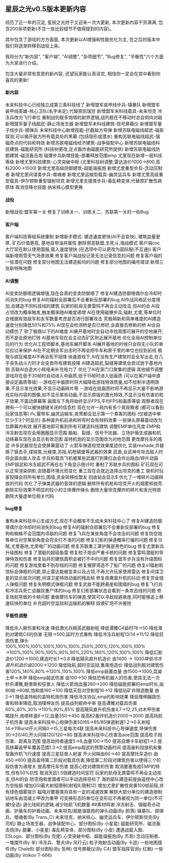 ## 星辰之光v0.5版本更新内容

经历了近一年的沉淀, 星辰之光终于又迎来一次大更新, 本次更新内容干货满满, 包含200余项更新(不含一些比较细节不值得提到的内容)。

其中包含了游戏的方方面面, 本次更新以AI增强和性能优化为主, 在之后的版本中我们将逐渐转移到战役上来。

我将分为"新内容", "客户端", "AI调整", "杂项细节", "Bug修复", "平衡性"六个方面为大家进行介绍。

包含大量非常有意思的新内容, 还望玩家能认真读完, 相信你一定会在其中看到你喜欢的更新!

#### 新内容

未来科技中心已经独立成第三条科技线了
新增盟军装甲线步兵-镇暴队
新增盟军装甲线英雄-核心卫队(名字未定),代替原凯瑞甘
新增盟军未科线载具-未来坦克
冷冻兵改为飞行单位
重制战列舰多炮塔的射界逻辑,战列舰在不移动时总会侧向对敌
新增盟军量子线超武-静止场发生器
新增盟军未科线建筑-信号屏蔽仪
新增盟军量子线步兵-掷弹兵
未来科技中心新增技能-拦截敌方导弹
新增苏联电磁线超武-磁影探测,可以揭开敌方所有载具处的黑幕 (包括隐形或潜水)
重构苏联电磁线超武-强磁奇点的代码和特效
新增苏联电磁线经济建筑-战争装配中心
新增苏联电磁线科技建筑-磁能研究所 (科技树更改,定点轰炸由磁能研究所提供)
新增苏联电磁线防御建筑-磁流轰击炮
磁爆步兵新增技能-部署释放范围emp
尤里现在新增一层科技等级
新增尤里科技建筑-心灵突破中枢 (尤里科技树调整,雷达造价1000→800,高科2000→1500)
新增尤里高级防御建筑-超能谐振炮
新增尤里重型步兵-念动压制者
新增尤里间谍类步兵-噬魂者
新增尤里运输型载具-幽灵运兵车
新增尤里高级重型载具-伊尔顿斯重型镭射坦克
新增尤里支援类步兵-毒乱畸变体,代替原扩散性病原体
取消空降仓技能
纳米核心模型更换

#### 战役

新增战役:盟军第一关
修复了训练关一、训练关二、苏联第一关的一些Bug

#### 客户端

客户端科技等级系统重制
新增新手模式: 建造速度更快(AI不会变快), 建筑血量更厚, 矿石价值更高, 基地自带油井属性
删除邪恶联盟,生死斗,海战模式
客户端cnc大厅现在默认使用国服,载入速度很快 (在选项中可以更改为国际服(不互通))
客户端新增雨雪天气场景效果
修复客户端战役记录无法记录信息的问题
修复客户端的一些潜在问题
修复部分地图无法建造船坞的问题
修复部分地图的编号错误
新增三张新特殊地图

#### AI调整

AI变卖防御塔逻辑增强,现在会真的变卖防御塔了
修复AI建造防御塔偶尔会冷却时间消失的bug
修复AI的辐射会部署后不会重新反部署的bug
AI作战风格区分度增加,会建造不同科技线的建筑
玩家的航母无畏雷鸣不再会主动攻击,但AI的会
AI反占领改为概率触发,触发概率随AI难度递增
AI在使用磁爆步兵,辐射,尤里,等单位时会根据有效敌军和友军数量考虑是否进行部署攻击
究极萌新和简单难度的AI建造速度分别降低50%和75%
AI现在会检测桥是否已修好,会直接去修断的桥
AI会自动模仿了
砍了极限以下的AI难度
AI展开基地时会自动寻找周围可展开的空地展开,而不是会原地打转
AI基地车现在会主动去矿区附近展开基地
优化全局AI控制单位后的行为
优化AI工程师脚本,基地车展开脚本
AI展开基地的时候只会将无小队的单位拉过来保护
AI在不定期全军出击时不再会把牛车和房子里的单位也拉到前线
极限与疯狂难度AI不再会死不投降
快速游戏下,AI在没有生产建筑时会全军出击,在几乎丧失战斗力时才会变卖所有建筑投降
AI建造超武,裂缝等建筑会尝试放于基地内侧
苏联AI会造大小核电来补充电力了
优化了AI在家门口聚集的逻辑
其他细节调整
游戏将在低于30帧时自动进入中画质,低于15帧时进入低画质 (可以在客户端中直接设定画质等级)
--游戏在中画质时将大幅降低游戏特效质量,如不绘制半透明效果,不显示发光效果,不显示动画碎片等
--游戏在低画质时将不再显示大量不影响游戏实际内容的图像,如不显示某些动画,不显示原版的激光特效,不显示没有伤害的粒子效果,不震动屏幕等
画面左下角将始终显示FPS,平均FPS和画质等级
观察者现在拥有一个可以被快捷键关闭的信息栏
现在允许一局内有多个真观察者 (都可以看到玩家信息等)
ifv,履带车,幽灵运输车,夜莺都会显示第一个乘客的图标 (仅被选中单位少于3个时显示)
各种直升机前进和转弯时会有倾斜效果
一些弹头屏幕震动改为仅屏幕内有效
展开基地即可看到所有可建造科技建筑
调整EMP单位亮度
EMP和冷冻射击现在会用圈圈显示范围
脑船、裂缝、信号干扰器、立场护盾生成器和机动铁幕车现在会显示有效范围
盖特机炮的显示范围改为对地范围
更改摩托车的尾迹
许多武器现在会使屏幕震动了
火箭车弹道视觉效果尾迹优化
实装reshade,并替换了狙击手,煤球类,光棱类,苏指,机枪碉堡等武器的效果
武直,女武神号攻击敌人时将会面向敌人攻击
步兵和载具飞机被某些武器打到黄红血会炸出飚血/碎片动画
EMP超武和冷冻超武不再在右下角显示倒计时
重制了苏联步兵的图标
矿石现在可以正常渲染阴影,会随着环境光而变化
重工现在会就近选择出坦克的重工
联机时玩家投降会将所有单位,围墙,资金转移给盟友
回收站会显示$
优化了一堆碎片动画释放的代码
优化了子弹类武器的音效的逻辑
删除所有机枪和坦克开火的烟雾和抛壳
删除实际效果不明显的较小的立体爆炸弹头
删除大量坦克爆炸的碎片和发光特效
删除大量虚单位相关代码

#### bug修复

重构未来科技中心生成方式,现在不会概率不生成未来科技中心了
修复AI建造防御塔偶尔会冷却时间消失的bug
修复AI的辐射会部署后不会重新反部署的bug
修复狗和蜘蛛不会范围内寻敌的问题
修复飞兵在某些角度不会攻击的问题
修复防空炮等单位对空某些角度会完全打不准的问题
修复幻影的弹道概率打偏的问题
修复乌贼,尤里基地,尤里电厂的动画问题
修复苏联重工罩护盾是黑色的bug
修复尤里新兵升级图标
修复了潜艇的超级鱼雷
修复粒子炮会严重卡顿的问题
修复雷鸣潜艇的导弹特效和伤害
修复钻井的建筑面积会被打不中的问题
修复盟军步兵没有升级图标的问题
修复游戏里看不到存档的问题
修复猪猡湾造不了船厂的问题
修复s1辐射和信标会弹框的问题,禁止雷达能被变卖以及占领,不再允许玩家使用雷达
修复间谍卫星的显示层次问题,间谍卫星特效动画的残血帧
修复夜鹰直升机的抖动
修复赏金猎人弹框问题
修复失明模式弹框问题
修复武直不能跨悬崖和围墙的bug
修复飞行兵和冷冻兵死亡会蹦双重尸体的bug
修复幻影部署状态会看到一条攻击线的问题
修复陆航导致的卡顿问题
重做摩托车的弹道,使其可以寻敌规避悬崖,同时能够追上移速较快的单位
补充超时空监狱和运输机的解释
奴隶矿场不许被抢

#### 平衡性调整

降低杀人鲸伤害和攻速
降低激光兵精英武器射程
降低谭雅C4延时78→50
降低海豹对建筑C4的伤害 无限→500,延时方式重构
降低冷冻兵射程13/14→11/12
降低巨炮伤害,弹头
100%,100%,100%,100%,100%,100%,250%,200%,120%,100%,100%
→100%,100%,90%,100%,90%,90%,220%,180%,120%,100%,100%
降低幻影造价1200→1000,建造时长1→0.8
降低飓风直升机造价 由$1400→1000
降低冷冻直升机造价 由$2000→1200
降低陆航,超时空监狱,集束炮造价
降低战列舰对建筑伤害120%,140%,80%→120%,110%,100%
降低emp装置血量 由1500→1000,混凝土甲→木甲
降低emp超武伤害 由100→50
降低恐怖机器人的伤害,使其无法一次秒杀谭雅,鲍里斯和狂兽人
降低火箭炮血量280→200
降低磁能部署的emp时长,由80帧→60帧,饱和值160→100
降低天启对空射程16→12
降低钻矿井限造数量 由2→1
降低盖特船的盖特机炮伤害
降低冷冻协议,emp的影响效果
降低噗伸蹦跳伤害和频率降低,取消噗伸友伤
提高战列舰命中率
提高谭雅对载具伤害60%,40%,30%→110%,90%,85%
提高飓风直升机伤害4,7→12,25,对木甲伤害略提升,炮塔转速8→12,血量350→450
提高B2轰炸机造价2000→3000
提高陆航子机伤害
提高未来科技中心炮弹伤害50/65→85/85弹道射速1.2→0.8,射程14→11Burst开火间隔0→15,三星每次4联
提高未来科技中心导弹速度,导弹伤害30→20/40,开火间隔120/120→80
提高未来科技中心伤害及aoe范围
提高粒子炮伤害、距离及范围
提高劫持者速度5→6,血量100→150
提高自爆卡车射程1→2
提高铁幕装甲车覆盖范围1.3→2
提高emp超武的预警动画时间
提高废料投放机和重型轰炸机飞行速度
提高三星狂兽人射速 开火间隔由60→40
提高摩托车造价 由450→600
提高盖特第二阶段对载具伤害,降低第二阶段对建筑伤害以使得三个阶段伤害为递增关
提高摩托车伤害
提高心控对建筑的伤害
取消要塞免疫EMP的特性,但有50%抗性
取消天启1.5倍建造时间惩罚
玩家的航母无畏雷鸣不再会主动攻击,但AI的会
防空炮和爱国者可以手动选择目标了
海豹部队建造前提由遥控中心改为空指部
增加GGI最大射程限制(射程8,限制12)
增加尤里扩散性突袭100帧前摇,并有绿色烟雾提示
磁电对要塞类将具有一定的减速效果
解除大部分单位的建造限制
钻地车由混凝土甲改为重甲
可变换形态的单位在变形后不再被视为同一单位(不可被t全选)
退化陆航的逻辑,减少陆航飞机数量 ##素材鸣谢
冷冻射击、强磁奇点动画、护盾车的护盾动画、未来坦克/超能谐振炮的弹头动画(By 颜落)
镇暴队、掷弹兵、噬魂者(By Trans_C)
未来坦克、纳米核心、幽灵运兵车、伊尔顿斯坦克(By 司机)
静止场发生器、战争装配中心、部分图标(By 小星星)
磁能研究所、磁流轰击炮(By 甜薯、小星星)
毒乱畸变体、部分图标(By 小皮)
遭遇战载入图、ESLogo、部分图标(By 克佬)
心灵突破中枢、超能谐振炮(By 杰哥)
念动压制者、一堆摆件(By 羊)
冷冻兵、警犬(By 风行云)
粒子炮射击动画(By 卡逗)
一些地图摆件(By ChaleB)
部分图标(By 哲林)
信号屏蔽仪(By C4)
盟军指挥官(By 红枫)
一些动画(By Volkov T-666)
